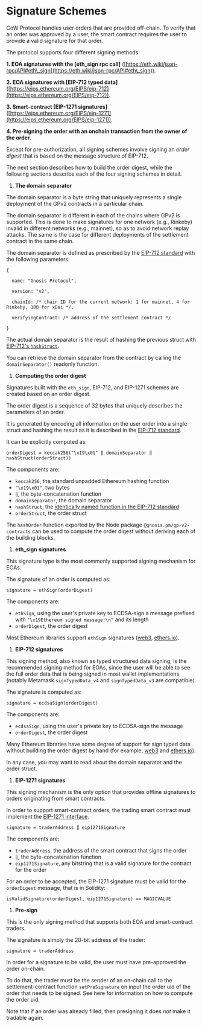 # Signature Schemes

CoW Protocol handles user orders that are provided off-chain. To verify that an order was approved by a user, the smart contract requires the user to provide a valid signature for that order.

The protocol supports four different signing methods:

**1. EOA signatures with the \[eth\_sign rpc call]** ([https://eth.wiki/json-rpc/API#eth\_sign](https://eth.wiki/json-rpc/API#eth\_sign)).

**2. EOA signatures with \[EIP-712 typed data]** ([https://eips.ethereum.org/EIPS/eip-712](https://eips.ethereum.org/EIPS/eip-712)).

**3. Smart-contract \[EIP-1271 signatures]** ([https://eips.ethereum.org/EIPS/eip-1271](https://eips.ethereum.org/EIPS/eip-1271)).

**4. Pre-signing the order with an onchain transaction from the owner of the order.**

Except for pre-authorization, all signing schemes involve signing an _order digest_ that is based on the message structure of EIP-712.

The next section describes how to build the order digest, while the following sections describe each of the four signing schemes in detail.

1. **The domain separator**

The domain separator is a byte string that uniquely represents a single deployment of the GPv2 contracts in a particular chain.

The domain separator is different in each of the chains where GPv2 is supported. This is done to make signatures for one network (e.g., Rinkeby) invalid in different networks (e.g., mainnet), so as to avoid network replay attacks. The same is the case for different deployments of the settlement contract in the same chain.

The domain separator is defined as prescribed by the [EIP-712 standard](https://eips.ethereum.org/EIPS/eip-712#definition-of-domainseparator) with the following parameters:

```
{

  name: "Gnosis Protocol",

  version: "v2",

  chainId: /* chain ID for the current network: 1 for mainnet, 4 for Rinkeby, 100 for xDai */,

  verifyingContract: /* address of the settlement contract */

}
```

The actual domain separator is the result of hashing the previous struct with [EIP-712's `hashStruct`](https://eips.ethereum.org/EIPS/eip-712#definition-of-hashstruct).

You can retrieve the domain separator from the contract by calling the `domainSeparator()` readonly function.

1. **Computing the order digest**

Signatures built with the `eth_sign`, EIP-712, and EIP-1271 schemes are created based on an order digest.

The order digest is a sequence of 32 bytes that uniquely describes the parameters of an order.

It is generated by encoding all information on the user order into a single struct and hashing the result as it is described in the [EIP-712 standard](https://eips.ethereum.org/EIPS/eip-712#specification).

It can be explicitly computed as:

```
orderDigest = keccak256("\x19\x01" ‖ domainSeparator ‖ hashStruct(orderStruct))
```

The components are:

* `keccak256`, the standard unpadded Ethereum hashing function
* `"\x19\x01"`, two bytes
* `‖`, the byte-concatenation function
* `domainSeparator`, the domain separator
* `hashStruct`, the [identically named function in the EIP-712 standard](https://eips.ethereum.org/EIPS/eip-712#definition-of-hashstruct)
* `orderStruct`, the order struct

The `hashOrder` function exported by the Node package `@gnosis.pm/gp-v2-contracts` can be used to compute the order digest without deriving each of the building blocks.

1. **eth\_sign signatures**

This signature type is the most commonly supported signing mechanism for EOAs.

The signature of an order is computed as:

```
signature = ethSign(orderDigest)
```

The components are:

* `ethSign`, using the user's private key to ECDSA-sign a message prefixed with `"\x19Ethereum signed message:\n"` and its length
* `orderDigest`, the order digest

Most Ethereum libraries support `ethSign` signatures ([web3](https://web3py.readthedocs.io/en/stable/web3.eth.html?highlight=sign#web3.eth.Eth.sign), [ethers.io](https://docs.ethers.io/v5/api/signer/#Signer-signMessage)).

1. **EIP-712 signatures**

This signing method, also known as typed structured data signing, is the recommended signing method for EOAs, since the user will be able to see the full order data that is being signed in most wallet implementations (notably Metamask `signTypedData_v4` and `signTypedData_v3` are compatible).

The signature is computed as:

```
signature = ecdsaSign(orderDigest)
```

The components are:

* `ecdsaSign`, using the user's private key to ECDSA-sign the message
* `orderDigest`, the order digest

Many Ethereum libraries have some degree of support for sign typed data without building the order digest by hand (for example, [web3](https://web3py.readthedocs.io/en/stable/web3.eth.html?highlight=sign\_typed\_data#web3.eth.Eth.sign\_typed\_data)  and [ethers.io](https://docs.ethers.io/v5/api/signer/#Signer-signTypedData)).

In any case, you may want to read about the domain separator and the order struct.

1. **EIP-1271 signatures**

This signing mechanism is the only option that provides offline signatures to orders originating from smart contracts.

In order to support smart-contract orders, the trading smart contract must implement the [EIP-1271 interface](https://eips.ethereum.org/EIPS/eip-1271#specification).

```
signature = traderAddress ‖ eip1271Signature
```

The components are:

* `traderAddress`, the address of the smart contract that signs the order
* `‖`, the byte-concatenation function
* `eip1271Signature`, any bitstring that is a valid signature for the contract for the order

For an order to be accepted, the EIP-1271 signature must be valid for the `orderDigest` message, that is in Solidity:

```
isValidSignature(orderDigest, eip1271Signature) == MAGICVALUE
```

1. **Pre-sign**

This is the only signing method that supports both EOA and smart-contract traders.

The signature is simply the 20-bit address of the trader:

```
signature = traderAddress
```

In order for a signature to be valid, the user must have pre-approved the order on-chain.

To do that, the trader must be the sender of an on-chain call to the settlement-contract function `setPreSignature` on input the order uid of the order that needs to be signed. See here for information on how to compute the order uid.

Note that if an order was already filled, then presigning it does _not_ make it tradable again.
